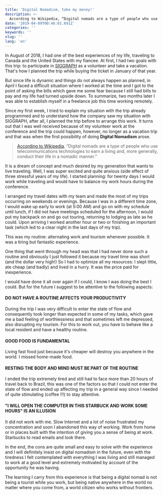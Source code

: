 ```yaml
---
title: 'Digital Nomadism, take my money!'
description: >-
  According to Wikipedia, “Digital nomads are a type of people who use telecommunications technologies to earn a living and, more generally, conduct their life in a nomadic manner.”. Okay, let's try.
date: '2019-04-09T00:46:01.691Z'
categories: ''
keywords: ''
slug: ''
lang: 'en'
---
```


In August of 2018, I had one of the best experiences of my life, traveling to Canada and the United States with my fiancee. At first, I had two goals with this trip: to participate in [SIGGRAPH](https://s2018.siggraph.org) as a volunteer and take a vacation. That's how I planned the trip while buying the ticket in January of that year.

But since life is dynamic and things do not always happen as planned, in April I faced a difficult situation where I worked at the time and I got to the point of asking the bills which gave me some fear because I still had bills to pay and my life had turned upside down. To summarize, two months later I was able to establish myself in a freelance job this time working remotely.

Since my first week, I tried to explain my situation with the trip already programmed and to understand how the company saw my situation with SIGGRAPH, after all, I planned the trip before to arrange this work. It turns out that I was well received because of my volunteer work at the conference and the trip could happen, however, no longer as a vacation trip and that was when the first possibility of doing **Digital Nomadism** arose.

> [According to Wikipedia](https://en.wikipedia.org/wiki/Digital_nomad), “Digital nomads are a type of people who use telecommunications technologies to earn a living and, more generally, conduct their life in a nomadic manner.”

It is a dream of concept and much desired by my generation that wants to live traveling. Well, I was super excited and quite anxious (side effect of three stressful years of my life). I started planning: for twenty days I would work while traveling and would have to balance my work hours during the conference.

I arranged my travel dates with my team and made the most of my trips occurring on weekends or evenings. Because I was in a different time zone, I would wake up early to work (at 5:00 AM) and go on with my schedule until lunch, if I did not have meetings scheduled for the afternoon, I would put my backpack on and go out touring, returning to lodging as late as he could. Upon arriving I worked another hour or two or finishing an important task (which led to a clear night in the last days of my trip).

This was my routine: alternating work and tourism whenever possible. It was a tiring but fantastic experience.

One thing that went through my head was that I had never done such a routine and obviously I just followed it because my travel time was short (and the dollar very high!) So I had to optimize all my resources: I slept little, ate cheap (and badly) and lived in a hurry. It was the price paid for inexperience.

I would have done it all over again if I could, I know I was doing the best I could. But for the future I suggest to be attentive to the following aspects:

#### **DO NOT HAVE A ROUTINE AFFECTS YOUR PRODUCTIVITY**
During the trip I was very difficult to enter the state of flow and consequently took longer than expected in some of my tasks, which gave me a bad feeling of worthlessness and that sometimes left me depressed, also disrupting my tourism. For this to work out, you have to behave like a local resident and have a healthy routine.

#### **GOOD FOOD IS FUNDAMENTAL**
Living fast food just because it's cheaper will destroy you anywhere in the world. I missed home-made food.

#### **RESTING THE BODY AND MIND MUST BE PART OF THE ROUTINE**
I ended the trip extremely tired and still had to face more than 20 hours of travel back to Brazil, this was one of the factors so that I could not enter the state of flow and ended up affecting my trip in a general way since I needed of quite stimulating (coffee !!!) to stay attentive.

#### **"I WILL OPEN THE COMPUTER IN THIS STARBUCK AND WORK SOME HOURS" IS AN ILLUSION**
It did not work with me. Slow Internet and a lot of noise frustrated my concentration and soon I abandoned this way of working. Work from home or in places built with the intention of giving you a sense of being at work. Starbucks to read emails and look there.

In the end, the cons are quite small and easy to solve with the experience and I will definitely insist on digital nomadism in the future, even with the tiredness I felt contemplated with everything I was living and still managed to work at a good level and extremely motivated by account of the opportunity he was having.

The learning I carry from this experience is that being a digital nomad is not being a tourist while you work, but being native anywhere in the world no matter where you come from, a world citizen who works without frontiers.